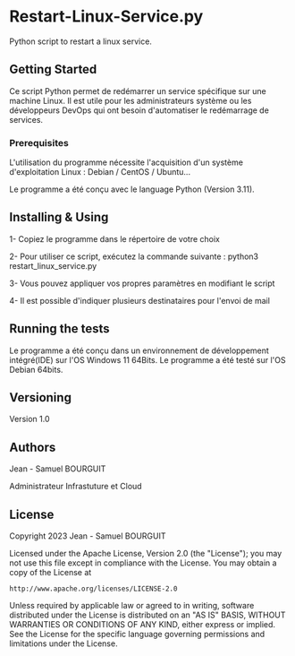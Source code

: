 # Restart-Linux-Service.py

Python script to restart a linux service.

## Getting Started

Ce script Python permet de redémarrer un service spécifique sur une machine Linux.
Il est utile pour les administrateurs système ou les développeurs DevOps qui ont besoin d'automatiser le redémarrage de services.

### Prerequisites

L'utilisation du programme nécessite l'acquisition d'un système d'exploitation Linux : Debian / CentOS / Ubuntu...

Le programme a été conçu avec le language Python (Version 3.11).

## Installing & Using

1- Copiez le programme dans le répertoire de votre choix

2- Pour utiliser ce script, exécutez la commande suivante : python3 restart_linux_service.py

3- Vous pouvez appliquer vos propres paramètres en modifiant le script

4- Il est possible d'indiquer plusieurs destinataires pour l'envoi de mail

## Running the tests

Le programme a été conçu dans un environnement de développement intégré(IDE) sur l'OS Windows 11 64Bits.
Le programme a été testé sur l'OS Debian 64bits.

## Versioning

Version 1.0

## Authors

Jean - Samuel BOURGUIT 

Administrateur Infrastuture et Cloud

## License
Copyright 2023 Jean - Samuel BOURGUIT

Licensed under the Apache License, Version 2.0 (the "License");
you may not use this file except in compliance with the License.
You may obtain a copy of the License at

    http://www.apache.org/licenses/LICENSE-2.0

Unless required by applicable law or agreed to in writing, software
distributed under the License is distributed on an "AS IS" BASIS,
WITHOUT WARRANTIES OR CONDITIONS OF ANY KIND, either express or implied.
See the License for the specific language governing permissions and
limitations under the License.

